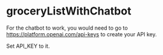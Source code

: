 # groceryListWithChatbot
For the chatbot to work, you would need to go to https://platform.openai.com/api-keys to create your API key.

Set API_KEY to it.

